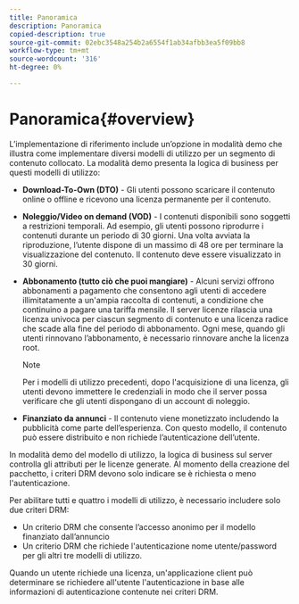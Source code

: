 ```yaml
---
title: Panoramica
description: Panoramica
copied-description: true
source-git-commit: 02ebc3548a254b2a6554f1ab34afbb3ea5f09bb8
workflow-type: tm+mt
source-wordcount: '316'
ht-degree: 0%

---
```


# Panoramica{#overview}

L’implementazione di riferimento include un’opzione in modalità demo che illustra come implementare diversi modelli di utilizzo per un segmento di contenuto collocato. La modalità demo presenta la logica di business per questi modelli di utilizzo:

* **Download-To-Own (DTO)** - Gli utenti possono scaricare il contenuto online o offline e ricevono una licenza permanente per il contenuto.
* **Noleggio/Video on demand (VOD)** - I contenuti disponibili sono soggetti a restrizioni temporali. Ad esempio, gli utenti possono riprodurre i contenuti durante un periodo di 30 giorni. Una volta avviata la riproduzione, l’utente dispone di un massimo di 48 ore per terminare la visualizzazione del contenuto. Il contenuto deve essere visualizzato in 30 giorni.
* **Abbonamento (tutto ciò che puoi mangiare)** - Alcuni servizi offrono abbonamenti a pagamento che consentono agli utenti di accedere illimitatamente a un&#39;ampia raccolta di contenuti, a condizione che continuino a pagare una tariffa mensile. Il server licenze rilascia una licenza univoca per ciascun segmento di contenuto e una licenza radice che scade alla fine del periodo di abbonamento. Ogni mese, quando gli utenti rinnovano l’abbonamento, è necessario rinnovare anche la licenza root.

  >[!NOTE]
  >
  >Per i modelli di utilizzo precedenti, dopo l&#39;acquisizione di una licenza, gli utenti devono immettere le credenziali in modo che il server possa verificare che gli utenti dispongano di un account di noleggio.

* **Finanziato da annunci** - Il contenuto viene monetizzato includendo la pubblicità come parte dell’esperienza. Con questo modello, il contenuto può essere distribuito e non richiede l’autenticazione dell’utente.

In modalità demo del modello di utilizzo, la logica di business sul server controlla gli attributi per le licenze generate. Al momento della creazione del pacchetto, i criteri DRM devono solo indicare se è richiesta o meno l&#39;autenticazione.

Per abilitare tutti e quattro i modelli di utilizzo, è necessario includere solo due criteri DRM:

* Un criterio DRM che consente l’accesso anonimo per il modello finanziato dall’annuncio
* Un criterio DRM che richiede l&#39;autenticazione nome utente/password per gli altri tre modelli di utilizzo.

Quando un utente richiede una licenza, un&#39;applicazione client può determinare se richiedere all&#39;utente l&#39;autenticazione in base alle informazioni di autenticazione contenute nei criteri DRM.
